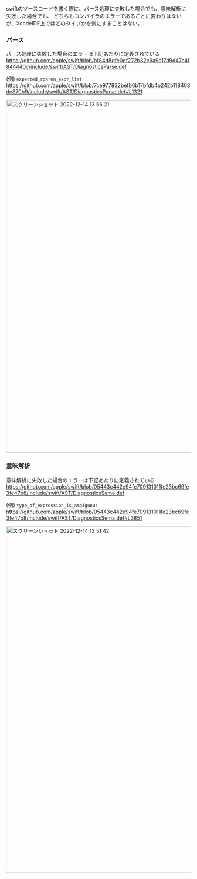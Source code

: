 swiftのソースコードを書く際に、パース処理に失敗した場合でも、意味解析に失敗した場合でも、
どちらもコンパイラのエラーであることに変わりはないが、XcodeIDE上ではどのタイプかを気にすることはない。

### パース

パース処理に失敗した場合のエラーは下記あたりに定義されている
https://github.com/apple/swift/blob/bf84d8dfe0df272b32c9a9c17d9d47c4f844440c/include/swift/AST/DiagnosticsParse.def

(例)
`expected_rparen_expr_list` 
https://github.com/apple/swift/blob/7ce977832befb6b17bfdb4b242b118403de870b9/include/swift/AST/DiagnosticsParse.def#L1321

<img width="960" alt="スクリーンショット 2022-12-14 13 56 21" src="https://user-images.githubusercontent.com/16571394/207509469-858e20cd-8118-45c7-9d21-14198788c724.png">

### 意味解析

意味解析に失敗した場合のエラーは下記あたりに定義されている
https://github.com/apple/swift/blob/05443c442e94fe709131011fe23bc69fe3fe47b8/include/swift/AST/DiagnosticsSema.def

(例)
`type_of_expression_is_ambiguous`
https://github.com/apple/swift/blob/05443c442e94fe709131011fe23bc69fe3fe47b8/include/swift/AST/DiagnosticsSema.def#L3851

<img width="943" alt="スクリーンショット 2022-12-14 13 51 42" src="https://user-images.githubusercontent.com/16571394/207509291-1081c7ec-83da-437d-bedc-30033bf99f42.png">

